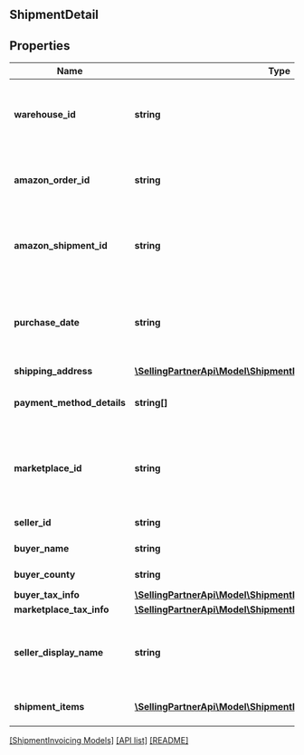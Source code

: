 ## ShipmentDetail

## Properties

Name | Type | Description | Notes
------------ | ------------- | ------------- | -------------
**warehouse_id** | **string** | The Amazon-defined identifier for the warehouse. | [optional]
**amazon_order_id** | **string** | The Amazon-defined identifier for the order. | [optional]
**amazon_shipment_id** | **string** | The Amazon-defined identifier for the shipment. | [optional]
**purchase_date** | **string** | The date and time when the order was created, in ISO 8601 format. | [optional]
**shipping_address** | [**\SellingPartnerApi\Model\ShipmentInvoicing\Address**](Address.md) |  | [optional]
**payment_method_details** | **string[]** | The list of payment method details. | [optional]
**marketplace_id** | **string** | The identifier for the marketplace where the order was placed. | [optional]
**seller_id** | **string** | The seller identifier. | [optional]
**buyer_name** | **string** | The name of the buyer. | [optional]
**buyer_county** | **string** | The county of the buyer. | [optional]
**buyer_tax_info** | [**\SellingPartnerApi\Model\ShipmentInvoicing\BuyerTaxInfo**](BuyerTaxInfo.md) |  | [optional]
**marketplace_tax_info** | [**\SellingPartnerApi\Model\ShipmentInvoicing\MarketplaceTaxInfo**](MarketplaceTaxInfo.md) |  | [optional]
**seller_display_name** | **string** | The seller’s friendly name registered in the marketplace. | [optional]
**shipment_items** | [**\SellingPartnerApi\Model\ShipmentInvoicing\ShipmentItem[]**](ShipmentItem.md) | A list of shipment items. | [optional]

[[ShipmentInvoicing Models]](../) [[API list]](../../Api) [[README]](../../../README.md)
